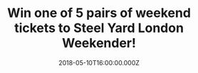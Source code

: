 ---
campaign-uuid: "c-1922cb23-c668-4c89-9c3c-eabfc9453013"
type: "Preview"
category: "Tickets"
date: "2018-05-10T16:00:00.000Z"
end-date: "2018-05-17T23:59:00.000Z"
disable-form: false
is_promoted: false
has_entry_page: true
title: "Win one of 5 pairs of weekend tickets to Steel Yard London Weekender!"
competition-description: "<p>Get ready: we have the perfect plan for YOU this coming\
  \ May Bank Holiday weekend! Following last year’s sell out success in Victoria Park,\
  \ Steel Yard is back, this time taking over Finsbury Park to dominate the capital’\
  s skyline once again and we’ve managed to get our hands on 5 pairs of weekend tickets\
  \ for 5 lucky NME AAA members to win!</p>\r\n<p>Wanna be there now?</p>"
hero-header: "Win one of 5 pairs of weekend tickets to Steel Yard London Weekender!"
terms-confirmation: "N/A"
banner-img: "https://assets.expresslyapp.com/asset-bf066666-f088-4b42-bcb8-38a286ef5836.jpg"
logo-left-href: "https://www.creamfields.com/steelyardlondon"
logo-left-image: "https://assets.expresslyapp.com/asset-4f02d1f3-a003-4711-9633-41391a6faa9b.jpg"
logo-left-title: "Cream"
bg-image-hero: "https://assets.expresslyapp.com/asset-ab8f599c-951e-41f8-9577-4770220dfea2.jpg"
bg-image-first: "https://assets.expresslyapp.com/asset-54734a6c-1998-4aa7-a5c5-0a097a32570e.png"
bg-image-second: "https://assets.expresslyapp.com/asset-80c9bf4b-6fb7-43e0-8f16-e3f1ebbaecda.jpg"
bg-image-third: "https://assets.expresslyapp.com/asset-a5f6c5b4-b100-438d-a2c4-f32d4615e1ff.jpg"
section1-content: "<p>Above & Beyond kick off the dance music weekender on Saturday\
  \ for what will be their biggest London show to date. No strangers to packing out\
  \ big venues, in 2018 they take it to the next level at the helm of the Steel Yard.\
  \ Joining them are an array of acts from the Anjunabeats stable, with performances\
  \ from Eli & Fur, Gabriel & Dresden, Genix & Sunny Lax, Grum, ilan Bluestone, Oliver\
  \ Smith and Spencer Brown.</p>\r\n<p>Sunday will be headlined by one of the most\
  \ prolific and enduring artists on the planet, Grammy award winning Tiësto. Those\
  \ joining him on the bill on Sunday include Steve Angello, Faithless (DJ Set) and\
  \ Tchami & Malaa.</p>"
section2-content: "The award-winning Steel Yard superstructure was designed and created\
  \ exclusively for Creamfields and has gone on to revolutionise the event experience\
  \ for electronic music fans. Featuring ground breaking technology and production,\
  \ Steel Yard has become a unique and exciting addition to the festival calendar."
section3-content: "Fancy coming with us? Competition closes on Thursday 17 May at\
  \ 23:59 so complete the form below for a chance to win one of 5 pairs of weekend\
  \ tickets and you could be spending your next May Bank Holiday weekend at Steel\
  \ Yard thanks to NME AAA!"
entry-title: "Win one of 5 pairs of weekend tickets to Steel Yard London Weekender!"
entry-content: "<p>Hurry up! Complete the form below before May 17th at 23:59 to be\
  \ in with a chance to rock out with Steel Yard in Finsbury Park next May Bank Holiday\
  \ weekend!</p>"
has-winner: false
prize-description: "A pair of weekend tickets to Steel Yard London Weekender."
prize-restrictions: "Winner is responsible for any transport costs to/from the event."
---